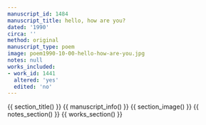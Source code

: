 ```yaml
---
manuscript_id: 1484
manuscript_title: hello, how are you?
dated: '1990'
circa: ''
method: original
manuscript_type: poem
image: poem1990-10-00-hello-how-are-you.jpg
notes: null
works_included:
- work_id: 1441
  altered: 'yes'
  edited: 'no'
---
```


{{ section_title() }}
{{ manuscript_info() }}
{{ section_image() }}
{{ notes_section() }}
{{ works_section() }}
